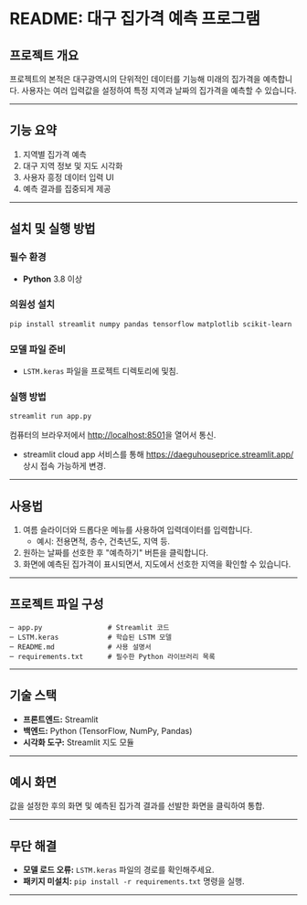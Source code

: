 # README: 대구 집가격 예측 프로그램

## 프로젝트 개요
프로젝트의 본적은 대구광역시의 단위적인 데이터를 기능해 미래의 집가격을 예측합니다. 사용자는 여러 입력값을 설정하여 특정 지역과 날짜의 집가격을 예측할 수 있습니다.

---

## 기능 요약
1. 지역별 집가격 예측
2. 대구 지역 정보 및 지도 시각화
3. 사용자 흥정 데이터 입력 UI
4. 예측 결과를 집중되게 제공

---

## 설치 및 실행 방법
### 필수 환경
- **Python** 3.8 이상

### 의원성 설치
```bash
pip install streamlit numpy pandas tensorflow matplotlib scikit-learn
```

### 모델 파일 준비
- `LSTM.keras` 파일을 프로젝트 디렉토리에 및침.

### 실행 방법
```bash
streamlit run app.py
```
컴퓨터의 브라우저에서 [http://localhost:8501](http://localhost:8501)을 열어서 통신.
+ streamlit cloud app 서비스를 통해 https://daeguhouseprice.streamlit.app/ 상시 접속 가능하게 변경.

---

## 사용법
1. 여름 슬라이더와 드롭다운 메뉴를 사용하여 입력데이터를 입력합니다.
   - 예시: 전용면적, 층수, 건축년도, 지역 등.
2. 원하는 날짜를 선호한 후 "예측하기" 버튼을 클릭합니다.
3. 화면에 예측된 집가격이 표시되면서, 지도에서 선호한 지역을 확인할 수 있습니다.

---

## 프로젝트 파일 구성
```
─ app.py                # Streamlit 코드
─ LSTM.keras            # 학습된 LSTM 모델
─ README.md             # 사용 설명서
─ requirements.txt      # 필수한 Python 라이브러리 목록
```

---

## 기술 스택
- **프론트엔드:** Streamlit
- **백엔드:** Python (TensorFlow, NumPy, Pandas)
- **시각화 도구:** Streamlit 지도 모듈

---

## 예시 화면
값을 설정한 후의 화면 및 예측된 집가격 결과를 선발한 화면을 클릭하여 통합.

---

## 무단 해결
- **모델 로드 오류:** `LSTM.keras` 파일의 경로를 확인해주세요.
- **패키지 미설치:** `pip install -r requirements.txt` 명령을 실행.

---
